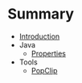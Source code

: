 # Summary

* [Introduction](README.md)
* Java
   * [Properties](properties.md)
* Tools
   * [PopClip](popclip.md)

